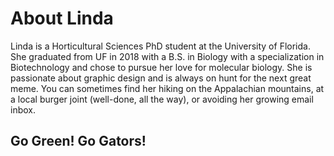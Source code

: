 # About Linda

Linda is a Horticultural Sciences PhD student at the University of Florida. She graduated from UF in 2018 with a B.S. in Biology with a specialization in Biotechnology and chose to pursue her love for molecular biology. She is passionate about graphic design and is always on hunt for the next great meme. You can sometimes find her hiking on the Appalachian mountains, at a local burger joint (well-done, all the way), or avoiding her growing email inbox.

## Go Green! Go Gators!
